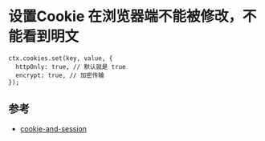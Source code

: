 # 设置Cookie 在浏览器端不能被修改，不能看到明文



```
ctx.cookies.set(key, value, {
  httpOnly: true, // 默认就是 true
  encrypt: true, // 加密传输
});
```

## 参考
- [cookie-and-session](https://eggjs.org/zh-cn/core/cookie-and-session.html)
